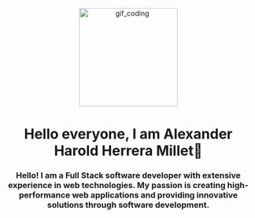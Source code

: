 
<div id="header" align="center">
    <img src="https://media.giphy.com/media/RbDKaczqWovIugyJmW/giphy.gif" alt="gif_coding" width="200" height="200"/>
    <h1>Hello everyone, I am Alexander Harold Herrera Millet👋 </h1>
    <h3>Hello! I am a Full Stack software developer with extensive experience in web technologies.
        My passion is creating high-performance web applications and providing innovative solutions through software
        development.</h3>
</div>

<!--
**Alex900930/Alex900930** is a ✨ _special_ ✨ repository because its `README.md` (this file) appears on your GitHub profile.

Here are some ideas to get you started:

- 🔭 I’m currently working on ...
- 🌱 I’m currently learning ...
- 👯 I’m looking to collaborate on ...
- 🤔 I’m looking for help with ...
- 💬 Ask me about ...
- 📫 How to reach me: ...
- 😄 Pronouns: ...
- ⚡ Fun fact: ...
-->
